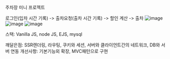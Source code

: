 주차장 미니 프로젝트

로그인(입차 시간 기록) -> 출차요청(출차 시간 기록) -> 할인 계산 -> 출차
![image](https://user-images.githubusercontent.com/66998982/120159597-59752400-c230-11eb-84dd-6aed3aa8299c.png)
![image](https://user-images.githubusercontent.com/66998982/120159708-74479880-c230-11eb-827d-d1f9abd1dfbd.png)
![image](https://user-images.githubusercontent.com/66998982/120159751-7f022d80-c230-11eb-89f5-c7030142d9b4.png)

스택: Vanilla JS, node JS, EJS, mysql

깨달은점: SSR렌더링, 라우팅, 쿠키와 세션, 서버와 클라이언트간의 네트워크, DB와 서버 연동
개선사항: 기본기능외 확장, MVC패턴으로 구현

